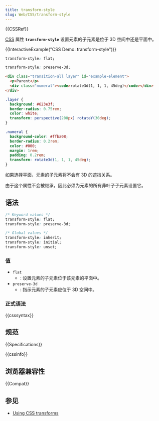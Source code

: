 ```yaml
---
title: transform-style
slug: Web/CSS/transform-style
---
```


{{CSSRef}}

[CSS](/zh-CN/docs/Web/CSS) 属性 **`transform-style`** 设置元素的子元素是位于 3D 空间中还是平面中。

{{InteractiveExample("CSS Demo: transform-style")}}

```css interactive-example-choice
transform-style: flat;
```

```css interactive-example-choice
transform-style: preserve-3d;
```

```html interactive-example
<div class="transition-all layer" id="example-element">
  <p>Parent</p>
  <div class="numeral"><code>rotate3d(1, 1, 1, 45deg)</code></div>
</div>
```

```css interactive-example
.layer {
  background: #623e3f;
  border-radius: 0.75rem;
  color: white;
  transform: perspective(200px) rotateY(30deg);
}

.numeral {
  background-color: #ffba08;
  border-radius: 0.2rem;
  color: #000;
  margin: 1rem;
  padding: 0.2rem;
  transform: rotate3d(1, 1, 1, 45deg);
}
```

如果选择平面，元素的子元素将不会有 3D 的遮挡关系。

由于这个属性不会被继承，因此必须为元素的所有非叶子子元素设置它。

## 语法

```css
/* Keyword values */
transform-style: flat;
transform-style: preserve-3d;

/* Global values */
transform-style: inherit;
transform-style: initial;
transform-style: unset;
```

### 值

- `flat`
  - : 设置元素的子元素位于该元素的平面中。
- `preserve-3d`
  - : 指示元素的子元素应位于 3D 空间中。

### 正式语法

{{csssyntax}}

## 规范

{{Specifications}}

{{cssinfo}}

## 浏览器兼容性

{{Compat}}

## 参见

- [Using CSS transforms](/zh-CN/docs/Web/CSS/CSS_transforms/Using_CSS_transforms)
